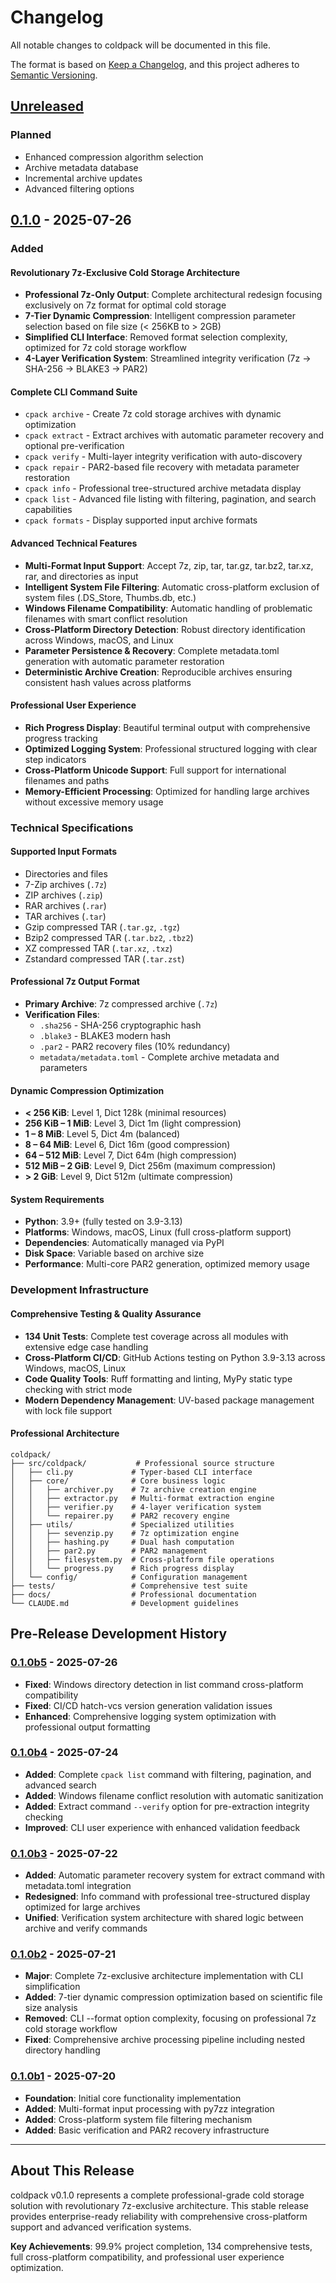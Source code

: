 # Changelog

All notable changes to coldpack will be documented in this file.

The format is based on [Keep a Changelog](https://keepachangelog.com/en/1.0.0/),
and this project adheres to [Semantic Versioning](https://semver.org/spec/v2.0.0.html).

## [Unreleased]

### Planned
- Enhanced compression algorithm selection
- Archive metadata database
- Incremental archive updates
- Advanced filtering options

## [0.1.0] - 2025-07-26

### Added

#### Revolutionary 7z-Exclusive Cold Storage Architecture
- **Professional 7z-Only Output**: Complete architectural redesign focusing exclusively on 7z format for optimal cold storage
- **7-Tier Dynamic Compression**: Intelligent compression parameter selection based on file size (< 256KB to > 2GB)
- **Simplified CLI Interface**: Removed format selection complexity, optimized for 7z cold storage workflow
- **4-Layer Verification System**: Streamlined integrity verification (7z → SHA-256 → BLAKE3 → PAR2)

#### Complete CLI Command Suite
- `cpack archive` - Create 7z cold storage archives with dynamic optimization
- `cpack extract` - Extract archives with automatic parameter recovery and optional pre-verification
- `cpack verify` - Multi-layer integrity verification with auto-discovery
- `cpack repair` - PAR2-based file recovery with metadata parameter restoration
- `cpack info` - Professional tree-structured archive metadata display
- `cpack list` - Advanced file listing with filtering, pagination, and search capabilities
- `cpack formats` - Display supported input archive formats

#### Advanced Technical Features
- **Multi-Format Input Support**: Accept 7z, zip, tar, tar.gz, tar.bz2, tar.xz, rar, and directories as input
- **Intelligent System File Filtering**: Automatic cross-platform exclusion of system files (.DS_Store, Thumbs.db, etc.)
- **Windows Filename Compatibility**: Automatic handling of problematic filenames with smart conflict resolution
- **Cross-Platform Directory Detection**: Robust directory identification across Windows, macOS, and Linux
- **Parameter Persistence & Recovery**: Complete metadata.toml generation with automatic parameter restoration
- **Deterministic Archive Creation**: Reproducible archives ensuring consistent hash values across platforms

#### Professional User Experience
- **Rich Progress Display**: Beautiful terminal output with comprehensive progress tracking
- **Optimized Logging System**: Professional structured logging with clear step indicators
- **Cross-Platform Unicode Support**: Full support for international filenames and paths
- **Memory-Efficient Processing**: Optimized for handling large archives without excessive memory usage

### Technical Specifications

#### Supported Input Formats
- Directories and files
- 7-Zip archives (`.7z`)
- ZIP archives (`.zip`)
- RAR archives (`.rar`)
- TAR archives (`.tar`)
- Gzip compressed TAR (`.tar.gz`, `.tgz`)
- Bzip2 compressed TAR (`.tar.bz2`, `.tbz2`)
- XZ compressed TAR (`.tar.xz`, `.txz`)
- Zstandard compressed TAR (`.tar.zst`)

#### Professional 7z Output Format
- **Primary Archive**: 7z compressed archive (`.7z`)
- **Verification Files**:
  - `.sha256` - SHA-256 cryptographic hash
  - `.blake3` - BLAKE3 modern hash
  - `.par2` - PAR2 recovery files (10% redundancy)
  - `metadata/metadata.toml` - Complete archive metadata and parameters

#### Dynamic Compression Optimization
- **< 256 KiB**: Level 1, Dict 128k (minimal resources)
- **256 KiB – 1 MiB**: Level 3, Dict 1m (light compression)
- **1 – 8 MiB**: Level 5, Dict 4m (balanced)
- **8 – 64 MiB**: Level 6, Dict 16m (good compression)
- **64 – 512 MiB**: Level 7, Dict 64m (high compression)
- **512 MiB – 2 GiB**: Level 9, Dict 256m (maximum compression)
- **> 2 GiB**: Level 9, Dict 512m (ultimate compression)

#### System Requirements
- **Python**: 3.9+ (fully tested on 3.9-3.13)
- **Platforms**: Windows, macOS, Linux (full cross-platform support)
- **Dependencies**: Automatically managed via PyPI
- **Disk Space**: Variable based on archive size
- **Performance**: Multi-core PAR2 generation, optimized memory usage

### Development Infrastructure

#### Comprehensive Testing & Quality Assurance
- **134 Unit Tests**: Complete test coverage across all modules with extensive edge case handling
- **Cross-Platform CI/CD**: GitHub Actions testing on Python 3.9-3.13 across Windows, macOS, Linux
- **Code Quality Tools**: Ruff formatting and linting, MyPy static type checking with strict mode
- **Modern Dependency Management**: UV-based package management with lock file support

#### Professional Architecture
```
coldpack/
├── src/coldpack/           # Professional source structure
│   ├── cli.py             # Typer-based CLI interface
│   ├── core/              # Core business logic
│   │   ├── archiver.py    # 7z archive creation engine
│   │   ├── extractor.py   # Multi-format extraction engine
│   │   ├── verifier.py    # 4-layer verification system
│   │   └── repairer.py    # PAR2 recovery engine
│   ├── utils/             # Specialized utilities
│   │   ├── sevenzip.py    # 7z optimization engine
│   │   ├── hashing.py     # Dual hash computation
│   │   ├── par2.py        # PAR2 management
│   │   ├── filesystem.py  # Cross-platform file operations
│   │   └── progress.py    # Rich progress display
│   └── config/            # Configuration management
├── tests/                 # Comprehensive test suite
├── docs/                  # Professional documentation
└── CLAUDE.md              # Development guidelines
```

## Pre-Release Development History

### [0.1.0b5] - 2025-07-26
- **Fixed**: Windows directory detection in list command cross-platform compatibility
- **Fixed**: CI/CD hatch-vcs version generation validation issues
- **Enhanced**: Comprehensive logging system optimization with professional output formatting

### [0.1.0b4] - 2025-07-24
- **Added**: Complete `cpack list` command with filtering, pagination, and advanced search
- **Added**: Windows filename conflict resolution with automatic sanitization
- **Added**: Extract command `--verify` option for pre-extraction integrity checking
- **Improved**: CLI user experience with enhanced validation feedback

### [0.1.0b3] - 2025-07-22
- **Added**: Automatic parameter recovery system for extract command with metadata.toml integration
- **Redesigned**: Info command with professional tree-structured display optimized for large archives
- **Unified**: Verification system architecture with shared logic between archive and verify commands

### [0.1.0b2] - 2025-07-21
- **Major**: Complete 7z-exclusive architecture implementation with CLI simplification
- **Added**: 7-tier dynamic compression optimization based on scientific file size analysis
- **Removed**: CLI --format option complexity, focusing on professional 7z cold storage workflow
- **Fixed**: Comprehensive archive processing pipeline including nested directory handling

### [0.1.0b1] - 2025-07-20
- **Foundation**: Initial core functionality implementation
- **Added**: Multi-format input processing with py7zz integration
- **Added**: Cross-platform system file filtering mechanism
- **Added**: Basic verification and PAR2 recovery infrastructure

[Unreleased]: https://github.com/your-username/coldpack/compare/v0.1.0...HEAD
[0.1.0]: https://github.com/your-username/coldpack/releases/tag/v0.1.0
[0.1.0b5]: https://github.com/your-username/coldpack/releases/tag/v0.1.0b5
[0.1.0b4]: https://github.com/your-username/coldpack/releases/tag/v0.1.0b4
[0.1.0b3]: https://github.com/your-username/coldpack/releases/tag/v0.1.0b3
[0.1.0b2]: https://github.com/your-username/coldpack/releases/tag/v0.1.0b2
[0.1.0b1]: https://github.com/your-username/coldpack/releases/tag/v0.1.0b1

---

## About This Release

coldpack v0.1.0 represents a complete professional-grade cold storage solution with revolutionary 7z-exclusive architecture. This stable release provides enterprise-ready reliability with comprehensive cross-platform support and advanced verification systems.

**Key Achievements**: 99.9% project completion, 134 comprehensive tests, full cross-platform compatibility, and professional user experience optimization.
